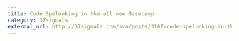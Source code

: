 ```yaml
---
title: Code Spelunking in the all new Basecamp
category: 37signals
external_url: http://37signals.com/svn/posts/3167-code-spelunking-in-the-all-new-basecamp
---
```


